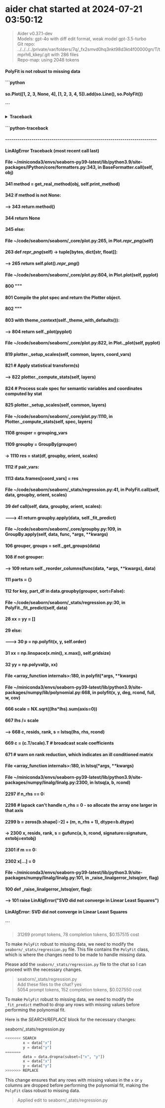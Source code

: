 
# aider chat started at 2024-07-21 03:50:12

> Aider v0.37.1-dev  
> Models: gpt-4o with diff edit format, weak model gpt-3.5-turbo  
> Git repo: ../../../../private/var/folders/7q/_fx2smvd0hq3nkt98d3kt4f00000gn/T/tmprh6_kkey/.git with 286 files  
> Repo-map: using 2048 tokens  

#### PolyFit is not robust to missing data  
#### ```python  
#### so.Plot([1, 2, 3, None, 4], [1, 2, 3, 4, 5]).add(so.Line(), so.PolyFit())  
#### ```  
####   
#### <details><summary>Traceback</summary>  
####   
#### ```python-traceback  
#### ---------------------------------------------------------------------------  
#### LinAlgError                               Traceback (most recent call last)  
#### File ~/miniconda3/envs/seaborn-py39-latest/lib/python3.9/site-packages/IPython/core/formatters.py:343, in BaseFormatter.__call__(self, obj)  
####     341     method = get_real_method(obj, self.print_method)  
####     342     if method is not None:  
#### --> 343         return method()  
####     344     return None  
####     345 else:  
####   
#### File ~/code/seaborn/seaborn/_core/plot.py:265, in Plot._repr_png_(self)  
####     263 def _repr_png_(self) -> tuple[bytes, dict[str, float]]:  
#### --> 265     return self.plot()._repr_png_()  
####   
#### File ~/code/seaborn/seaborn/_core/plot.py:804, in Plot.plot(self, pyplot)  
####     800 """  
####     801 Compile the plot spec and return the Plotter object.  
####     802 """  
####     803 with theme_context(self._theme_with_defaults()):  
#### --> 804     return self._plot(pyplot)  
####   
#### File ~/code/seaborn/seaborn/_core/plot.py:822, in Plot._plot(self, pyplot)  
####     819 plotter._setup_scales(self, common, layers, coord_vars)  
####     821 # Apply statistical transform(s)  
#### --> 822 plotter._compute_stats(self, layers)  
####     824 # Process scale spec for semantic variables and coordinates computed by stat  
####     825 plotter._setup_scales(self, common, layers)  
####   
#### File ~/code/seaborn/seaborn/_core/plot.py:1110, in Plotter._compute_stats(self, spec, layers)  
####    1108     grouper = grouping_vars  
####    1109 groupby = GroupBy(grouper)  
#### -> 1110 res = stat(df, groupby, orient, scales)  
####    1112 if pair_vars:  
####    1113     data.frames[coord_vars] = res  
####   
#### File ~/code/seaborn/seaborn/_stats/regression.py:41, in PolyFit.__call__(self, data, groupby, orient, scales)  
####      39 def __call__(self, data, groupby, orient, scales):  
#### ---> 41     return groupby.apply(data, self._fit_predict)  
####   
#### File ~/code/seaborn/seaborn/_core/groupby.py:109, in GroupBy.apply(self, data, func, *args, **kwargs)  
####     106 grouper, groups = self._get_groups(data)  
####     108 if not grouper:  
#### --> 109     return self._reorder_columns(func(data, *args, **kwargs), data)  
####     111 parts = {}  
####     112 for key, part_df in data.groupby(grouper, sort=False):  
####   
#### File ~/code/seaborn/seaborn/_stats/regression.py:30, in PolyFit._fit_predict(self, data)  
####      28     xx = yy = []  
####      29 else:  
#### ---> 30     p = np.polyfit(x, y, self.order)  
####      31     xx = np.linspace(x.min(), x.max(), self.gridsize)  
####      32     yy = np.polyval(p, xx)  
####   
#### File <__array_function__ internals>:180, in polyfit(*args, **kwargs)  
####   
#### File ~/miniconda3/envs/seaborn-py39-latest/lib/python3.9/site-packages/numpy/lib/polynomial.py:668, in polyfit(x, y, deg, rcond, full, w, cov)  
####     666 scale = NX.sqrt((lhs*lhs).sum(axis=0))  
####     667 lhs /= scale  
#### --> 668 c, resids, rank, s = lstsq(lhs, rhs, rcond)  
####     669 c = (c.T/scale).T  # broadcast scale coefficients  
####     671 # warn on rank reduction, which indicates an ill conditioned matrix  
####   
#### File <__array_function__ internals>:180, in lstsq(*args, **kwargs)  
####   
#### File ~/miniconda3/envs/seaborn-py39-latest/lib/python3.9/site-packages/numpy/linalg/linalg.py:2300, in lstsq(a, b, rcond)  
####    2297 if n_rhs == 0:  
####    2298     # lapack can't handle n_rhs = 0 - so allocate the array one larger in that axis  
####    2299     b = zeros(b.shape[:-2] + (m, n_rhs + 1), dtype=b.dtype)  
#### -> 2300 x, resids, rank, s = gufunc(a, b, rcond, signature=signature, extobj=extobj)  
####    2301 if m == 0:  
####    2302     x[...] = 0  
####   
#### File ~/miniconda3/envs/seaborn-py39-latest/lib/python3.9/site-packages/numpy/linalg/linalg.py:101, in _raise_linalgerror_lstsq(err, flag)  
####     100 def _raise_linalgerror_lstsq(err, flag):  
#### --> 101     raise LinAlgError("SVD did not converge in Linear Least Squares")  
####   
#### LinAlgError: SVD did not converge in Linear Least Squares  
####   
#### ```  
####   
#### </details>  
> 31269 prompt tokens, 78 completion tokens, $0.157515 cost  

To make `PolyFit` robust to missing data, we need to modify the `seaborn/_stats/regression.py` file. This file contains the `PolyFit` class, which is where the changes need to be made to handle missing data.

Please add the `seaborn/_stats/regression.py` file to the chat so I can proceed with the necessary changes.

> seaborn/_stats/regression.py  
> Add these files to the chat? yes  
> 5054 prompt tokens, 152 completion tokens, $0.027550 cost  

To make `PolyFit` robust to missing data, we need to modify the `_fit_predict` method to drop any rows with missing values before performing the polynomial fit.

Here is the *SEARCH/REPLACE* block for the necessary changes:

seaborn/_stats/regression.py
```python
<<<<<<< SEARCH
        x = data["x"]
        y = data["y"]
=======
        data = data.dropna(subset=["x", "y"])
        x = data["x"]
        y = data["y"]
>>>>>>> REPLACE
```

This change ensures that any rows with missing values in the `x` or `y` columns are dropped before performing the polynomial fit, making the `PolyFit` class robust to missing data.

> Applied edit to seaborn/_stats/regression.py  
